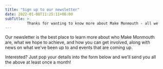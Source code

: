 ```yaml
---
title: "Sign up to our newsletter"
date: 2022-01-08T11:25:11+06:00
subTitle: >
          Thanks for wanting to know more about Make Monmouth - all we need now is some information about you!
---
```

Our newsletter is the best place to learn more about who Make Monmouth are, what we hope to achieve, and how you can get involved, along with news on what we've been up to and events that are coming up.

Interested? Just pop your details into the form below and we'll send you all the above at least once a month!


